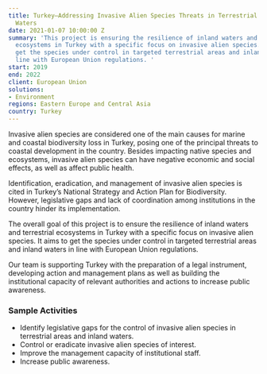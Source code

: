 ```yaml
---
title: Turkey—Addressing Invasive Alien Species Threats in Terrestrial Areas and Inland
  Waters
date: 2021-01-07 10:00:00 Z
summary: 'This project is ensuring the resilience of inland waters and terrestrial
  ecosystems in Turkey with a specific focus on invasive alien species. It aims to
  get the species under control in targeted terrestrial areas and inland waters in
  line with European Union regulations. '
start: 2019
end: 2022
client: European Union
solutions:
- Environment
regions: Eastern Europe and Central Asia
country: Turkey
---
```


Invasive alien species are considered one of the main causes for marine and coastal biodiversity loss in Turkey, posing one of the principal threats to coastal development in the country. Besides impacting native species and ecosystems, invasive alien species can have negative economic and social effects, as well as affect public health. 

Identification, eradication, and management of invasive alien species is cited in Turkey’s National Strategy and Action Plan for Biodiversity. However, legislative gaps and lack of coordination among institutions in the country hinder its implementation.
 
The overall goal of this project is to ensure the resilience of inland waters and terrestrial ecosystems in Turkey with a specific focus on invasive alien species. It aims to get the species under control in targeted terrestrial areas and inland waters in line with European Union regulations. 

Our team is supporting Turkey with the preparation of a legal instrument, developing action and management plans as well as building the institutional capacity of relevant authorities and actions to increase public awareness. 

### Sample Activities

* Identify legislative gaps for the control of invasive alien species in terrestrial areas and inland waters.
* Control or eradicate invasive alien species of interest.
* Improve the management capacity of institutional staff.
* Increase public awareness. 